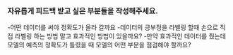 ### 자유롭게 피드백 받고 싶은 부분들을 작성해주세요.
-어떤 데이터를 써야 정확도가 올라 갈까요
-데이터의 긍부정을 라벨링 할때 손으로 직접 라벨링 하는 방법 말고 효과적인 방법이 있을까요?
-만약 효과적인 데이터를 줬는데 모델의 예측의 정확도가 틀렸을 때 모델의 어떤 부분을 점검해야 할까요?
